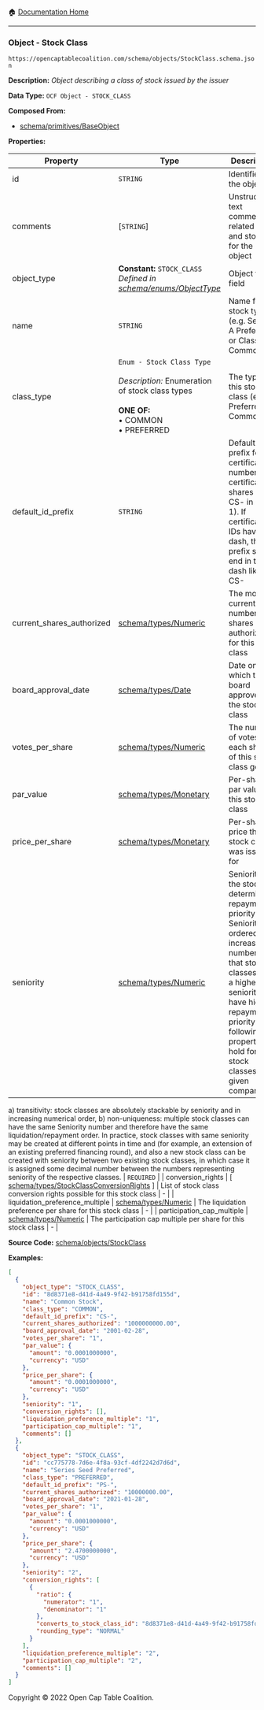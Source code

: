 :house: [Documentation Home](/README.md)

---

### Object - Stock Class

`https://opencaptablecoalition.com/schema/objects/StockClass.schema.json`

**Description:** _Object describing a class of stock issued by the issuer_

**Data Type:** `OCF Object - STOCK_CLASS`

**Composed From:**

- [schema/primitives/BaseObject](/docs/schema/primitives/BaseObject.md)

**Properties:**

| Property                        | Type                                                                                                                                             | Description                                                                                                                                                                                                                                                                                                                                                                                                                                                                                                                                                                                                                                                                                                                                                                                                                                                                                      | Required   |
| ------------------------------- | ------------------------------------------------------------------------------------------------------------------------------------------------ | ------------------------------------------------------------------------------------------------------------------------------------------------------------------------------------------------------------------------------------------------------------------------------------------------------------------------------------------------------------------------------------------------------------------------------------------------------------------------------------------------------------------------------------------------------------------------------------------------------------------------------------------------------------------------------------------------------------------------------------------------------------------------------------------------------------------------------------------------------------------------------------------------ | ---------- |
| id                              | `STRING`                                                                                                                                         | Identifier for the object                                                                                                                                                                                                                                                                                                                                                                                                                                                                                                                                                                                                                                                                                                                                                                                                                                                                        | `REQUIRED` |
| comments                        | [`STRING`]                                                                                                                                       | Unstructured text comments related to and stored for the object                                                                                                                                                                                                                                                                                                                                                                                                                                                                                                                                                                                                                                                                                                                                                                                                                                  | -          |
| object_type                     | **Constant:** `STOCK_CLASS`</br>_Defined in [schema/enums/ObjectType](/docs/schema/enums/ObjectType.md)_                                         | Object type field                                                                                                                                                                                                                                                                                                                                                                                                                                                                                                                                                                                                                                                                                                                                                                                                                                                                                | `REQUIRED` |
| name                            | `STRING`                                                                                                                                         | Name for the stock type (e.g. Series A Preferred or Class A Common)                                                                                                                                                                                                                                                                                                                                                                                                                                                                                                                                                                                                                                                                                                                                                                                                                              | `REQUIRED` |
| class_type                      | `Enum - Stock Class Type`</br></br>_Description:_ Enumeration of stock class types</br></br>**ONE OF:** </br>&bull; COMMON </br>&bull; PREFERRED | The type of this stock class (e.g. Preferred or Common)                                                                                                                                                                                                                                                                                                                                                                                                                                                                                                                                                                                                                                                                                                                                                                                                                                          | `REQUIRED` |
| default_id_prefix               | `STRING`                                                                                                                                         | Default prefix for certificate numbers in certificated shares (e.g. CS- in CS-1). If certificate IDs have a dash, the prefix should end in the dash like CS-                                                                                                                                                                                                                                                                                                                                                                                                                                                                                                                                                                                                                                                                                                                                     | `REQUIRED` |
| current_shares_authorized       | [schema/types/Numeric](/docs/schema/types/Numeric.md)                                                                                            | The most current number of shares authorized for this stock class                                                                                                                                                                                                                                                                                                                                                                                                                                                                                                                                                                                                                                                                                                                                                                                                                                | `REQUIRED` |
| board_approval_date             | [schema/types/Date](/docs/schema/types/Date.md)                                                                                                  | Date on which the board approved the stock class                                                                                                                                                                                                                                                                                                                                                                                                                                                                                                                                                                                                                                                                                                                                                                                                                                                 | `REQUIRED` |
| votes_per_share                 | [schema/types/Numeric](/docs/schema/types/Numeric.md)                                                                                            | The number of votes each share of this stock class gets                                                                                                                                                                                                                                                                                                                                                                                                                                                                                                                                                                                                                                                                                                                                                                                                                                          | `REQUIRED` |
| par_value                       | [schema/types/Monetary](/docs/schema/types/Monetary.md)                                                                                          | Per-share par value of this stock class                                                                                                                                                                                                                                                                                                                                                                                                                                                                                                                                                                                                                                                                                                                                                                                                                                                          | `REQUIRED` |
| price_per_share                 | [schema/types/Monetary](/docs/schema/types/Monetary.md)                                                                                          | Per-share price this stock class was issued for                                                                                                                                                                                                                                                                                                                                                                                                                                                                                                                                                                                                                                                                                                                                                                                                                                                  | `REQUIRED` |
| seniority                       | [schema/types/Numeric](/docs/schema/types/Numeric.md)                                                                                            | Seniority of the stock - determines repayment priority. Seniority is ordered by increasing number so that stock classes with a higher seniority have higher repayment priority. The following properties hold for all stock classes for a given company: 
a) transitivity: stock classes are absolutely stackable by seniority and in increasing numerical order, 
b) non-uniqueness: multiple stock classes can have the same Seniority number and therefore have the same liquidation/repayment order.
In practice, stock classes with same seniority may be created at different points in time and (for example, an extension of an existing preferred financing round), and also a new stock class can be created with seniority between two existing stock classes, in which case it is assigned some decimal number between the numbers representing seniority of the respective classes. | `REQUIRED` |
| conversion_rights               | [ [schema/types/StockClassConversionRights](/docs/schema/types/StockClassConversionRights.md) ]                                                  | List of stock class conversion rights possible for this stock class                                                                                                                                                                                                                                                                                                                                                                                                                                                                                                                                                                                                                                                                                                                                                                                                                              | -          |
| liquidation_preference_multiple | [schema/types/Numeric](/docs/schema/types/Numeric.md)                                                                                            | The liquidation preference per share for this stock class                                                                                                                                                                                                                                                                                                                                                                                                                                                                                                                                                                                                                                                                                                                                                                                                                                        | -          |
| participation_cap_multiple      | [schema/types/Numeric](/docs/schema/types/Numeric.md)                                                                                            | The participation cap multiple per share for this stock class                                                                                                                                                                                                                                                                                                                                                                                                                                                                                                                                                                                                                                                                                                                                                                                                                                    | -          |

**Source Code:** [schema/objects/StockClass](/schema/objects/StockClass.schema.json)

**Examples:**

```json
[
  {
    "object_type": "STOCK_CLASS",
    "id": "8d8371e8-d41d-4a49-9f42-b91758fd155d",
    "name": "Common Stock",
    "class_type": "COMMON",
    "default_id_prefix": "CS-",
    "current_shares_authorized": "1000000000.00",
    "board_approval_date": "2001-02-28",
    "votes_per_share": "1",
    "par_value": {
      "amount": "0.0001000000",
      "currency": "USD"
    },
    "price_per_share": {
      "amount": "0.0001000000",
      "currency": "USD"
    },
    "seniority": "1",
    "conversion_rights": [],
    "liquidation_preference_multiple": "1",
    "participation_cap_multiple": "1",
    "comments": []
  },
  {
    "object_type": "STOCK_CLASS",
    "id": "cc775778-7d6e-4f8a-93cf-4df2242d7d6d",
    "name": "Series Seed Preferred",
    "class_type": "PREFERRED",
    "default_id_prefix": "PS-",
    "current_shares_authorized": "10000000.00",
    "board_approval_date": "2021-01-28",
    "votes_per_share": "1",
    "par_value": {
      "amount": "0.0001000000",
      "currency": "USD"
    },
    "price_per_share": {
      "amount": "2.4700000000",
      "currency": "USD"
    },
    "seniority": "2",
    "conversion_rights": [
      {
        "ratio": {
          "numerator": "1",
          "denominator": "1"
        },
        "converts_to_stock_class_id": "8d8371e8-d41d-4a49-9f42-b91758fd155d",
        "rounding_type": "NORMAL"
      }
    ],
    "liquidation_preference_multiple": "2",
    "participation_cap_multiple": "2",
    "comments": []
  }
]
```

Copyright © 2022 Open Cap Table Coalition.
